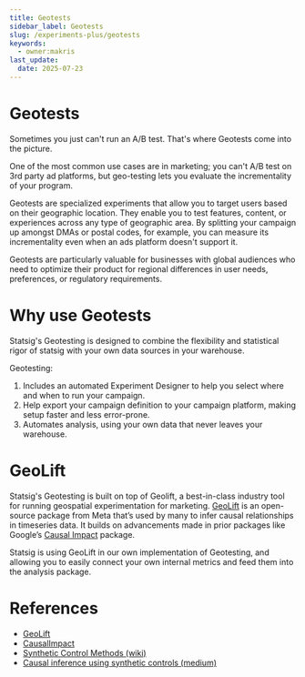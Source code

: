 ```yaml
---
title: Geotests
sidebar_label: Geotests
slug: /experiments-plus/geotests
keywords:
  - owner:makris
last_update:
  date: 2025-07-23
---
```


# Geotests

Sometimes you just can't run an A/B test. That's where Geotests come into the picture.

One of the most common use cases are in marketing; you can't A/B test on 3rd party ad platforms, but geo-testing lets you evaluate the incrementality of your program.

Geotests are specialized experiments that allow you to target users based on their geographic location. They enable you to test features, content, or experiences across any type of geographic area. By splitting your campaign up amongst DMAs or postal codes, for example, you can measure its incrementality even when an ads platform doesn't support it.

Geotests are particularly valuable for businesses with global audiences who need to optimize their product for regional differences in user needs, preferences, or regulatory requirements.

# Why use Geotests

Statsig's Geotesting is designed to combine the flexibility and statistical rigor of statsig with your own data sources in your warehouse.

Geotesting:

1. Includes an automated Experiment Designer to help you select where and when to run your campaign.
2. Help export your campaign definition to your campaign platform, making setup faster and less error-prone.
3. Automates analysis, using your own data that never leaves your warehouse.

# GeoLift

Statsig's Geotesting is built on top of Geolift, a best-in-class industry tool for running geospatial experimentation for marketing. [GeoLift](https://facebookincubator.github.io/GeoLift/) is an open-source package from Meta that’s used by many to infer causal relationships in timeseries data. It builds on advancements made in prior packages like Google’s [Causal Impact](https://google.github.io/CausalImpact/CausalImpact.html) package.

Statsig is using GeoLift in our own implementation of Geotesting, and allowing you to easily connect your own internal metrics and feed them into the analysis package.

# References

- [GeoLift](https://facebookincubator.github.io/GeoLift/)
- [CausalImpact](https://google.github.io/CausalImpact/CausalImpact.html)
- [Synthetic Control Methods (wiki)](https://en.wikipedia.org/wiki/Synthetic_control_method)
- [Causal inference using synthetic controls (medium)](https://medium.com/data-science-at-microsoft/causal-inference-using-synthetic-controls-d96a890c83a7)
